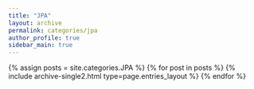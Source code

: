 ```yaml
---
title: "JPA"
layout: archive
permalink: categories/jpa
author_profile: true
sidebar_main: true
---
```


{% assign posts = site.categories.JPA %}
{% for post in posts %} {% include archive-single2.html type=page.entries_layout %} {% endfor %}
